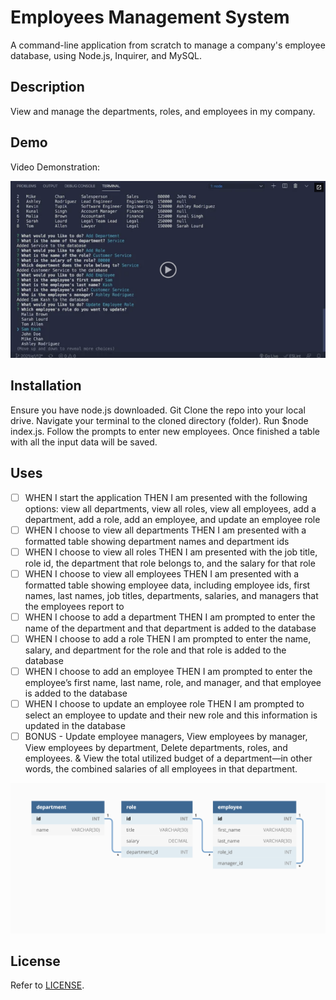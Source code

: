 # Employees Management System
A command-line application from scratch to manage a company's employee database, using Node.js, Inquirer, and MySQL.

## Description
View and manage the departments, roles, and employees in my company. 

## Demo
Video Demonstration: 

![demo thumbnail](/img/12-sql-homework-video-thumbnail.png)

## Installation
Ensure you have node.js downloaded. Git Clone the repo into your local drive. Navigate your terminal to the cloned directory (folder). Run $node index.js. Follow the prompts to enter new employees. Once finished a table with all the input data will be saved.

## Uses
- [ ] WHEN I start the application THEN I am presented with the following options: view all departments, view all roles, view all employees, add a department, add a role, add an employee, and update an employee role
- [ ] WHEN I choose to view all departments THEN I am presented with a formatted table showing department names and department ids
- [ ] WHEN I choose to view all roles THEN I am presented with the job title, role id, the department that role belongs to, and the salary for that role
- [ ] WHEN I choose to view all employees THEN I am presented with a formatted table showing employee data, including employee ids, first names, last names, job titles, departments, salaries, and managers that the employees report to
- [ ] WHEN I choose to add a department THEN I am prompted to enter the name of the department and that department is added to the database
- [ ] WHEN I choose to add a role THEN I am prompted to enter the name, salary, and department for the role and that role is added to the database 
- [ ] WHEN I choose to add an employee THEN I am prompted to enter the employee’s first name, last name, role, and manager, and that employee is added to the database
- [ ] WHEN I choose to update an employee role THEN I am prompted to select an employee to update and their new role and this information is updated in the database
- [ ] BONUS - Update employee managers, View employees by manager, View employees by department, Delete departments, roles, and employees. & View the total utilized budget of a department—in other words, the combined salaries of all employees in that department.

![concept mockup](./img/12-sql-homework-demo-01.png)

## License
Refer to [LICENSE](/LICENSE).
